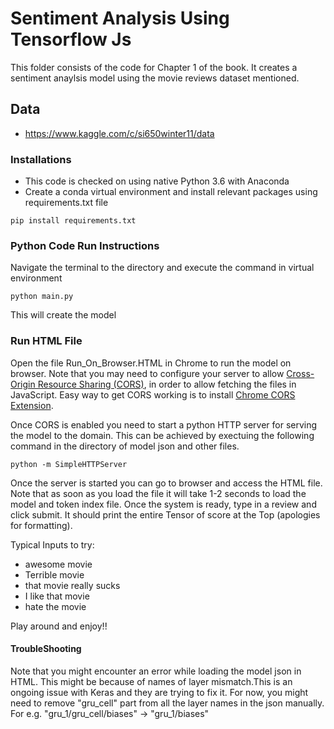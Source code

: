 # Sentiment Analysis Using Tensorflow Js
This folder consists of the code for Chapter 1 of the book. It creates a sentiment anaylsis model using the movie reviews dataset mentioned.

## Data
* https://www.kaggle.com/c/si650winter11/data

### Installations 
* This code is checked on using native Python 3.6 with Anaconda 
* Create a conda virtual environment and install relevant packages using requirements.txt file 
```
pip install requirements.txt
```
### Python Code Run Instructions
Navigate the terminal to the directory and execute the command in virtual environment
```
python main.py 
```
This will create the model 

### Run HTML File
Open the file Run_On_Browser.HTML in Chrome to run the model on browser. Note that you may need to configure your server to allow [Cross-Origin Resource Sharing (CORS)](https://enable-cors.org/), in order to allow fetching the files in JavaScript. Easy way to get CORS working is to install [Chrome CORS Extension](https://chrome.google.com/webstore/detail/allow-control-allow-origi/nlfbmbojpeacfghkpbjhddihlkkiljbi?hl=en).

Once CORS is enabled you need to start a python HTTP server for serving the model to the domain. This can be achieved by exectuing the following command in the directory of model json and other files.
```
python -m SimpleHTTPServer
```
Once the server is started you can go to browser and access the HTML file. Note that as soon as you load the file it will take 1-2 seconds to load the model and token index file. 
Once the system is ready, type in a review and click submit. It should print the entire Tensor of score at the Top (apologies for formatting). 

Typical Inputs to try:
* awesome movie
* Terrible movie
* that movie really sucks
* I like that movie
*  hate the movie

Play around and enjoy!!

#### TroubleShooting
Note that you might encounter an error while loading the model json in HTML. This might be because of names of layer mismatch.This is an ongoing issue with Keras and they are trying to fix it. For now, you might need to remove "gru_cell" part from all the layer names in the json manually. For e.g. "gru_1/gru_cell/biases" -> "gru_1/biases"
